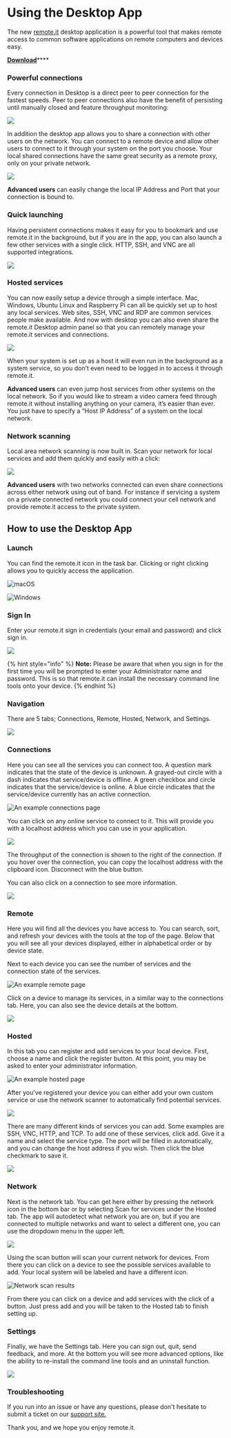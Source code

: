 # Using the Desktop App

The new [remote.it](http://remote.it/) desktop application is a powerful tool that makes remote access to common software applications on remote computers and devices easy.

[**Download**](https://github.com/remoteit/desktop/releases/latest)\*\*\*\*

### Powerful connections

Every connection in Desktop is a direct peer to peer connection for the fastest speeds. Peer to peer connections also have the benefit of persisting until manually closed and feature throughput monitoring:

![](../.gitbook/assets/1.png)

In addition the desktop app allows you to share a connection with other users on the network. You can connect to a remote device and allow other users to connect to it through your system on the port you choose. Your local shared connections have the same great security as a remote proxy, only on your private network.

![](../.gitbook/assets/2%20%283%29.png)

**Advanced users** can easily change the local IP Address and Port that your connection is bound to.

### Quick launching

Having persistent connections makes it easy for you to bookmark and use remote.it in the background, but if you are in the app, you can also launch a few other services with a single click. HTTP, SSH, and VNC are all supported integrations.

![](../.gitbook/assets/3%20%283%29.png)

### Hosted services

You can now easily setup a device through a simple interface. Mac, Windows, Ubuntu Linux and Raspberry Pi can all be quickly set up to host any local services. Web sites, SSH, VNC and RDP are common services people make available. And now with desktop you can also even share the remote.it Desktop admin panel so that you can remotely manage your remote.it services and connections.

![](../.gitbook/assets/screen-shot-2020-02-19-at-4.15.43-pm.png)

When your system is set up as a host it will even run in the background as a system service, so you don’t even need to be logged in to access it through remote.it.

**Advanced users** can even jump host services from other systems on the local network. So if you would like to stream a video camera feed through remote.it without installing anything on your camera, it’s easier than ever. You just have to specify a “Host IP Address” of a system on the local network.

### Network scanning

Local area network scanning is now built in. Scan your network for local services and add them quickly and easily with a click:

![](../.gitbook/assets/5%20%283%29.png)

**Advanced users** with two networks connected can even share connections across either network using out of band. For instance if servicing a system on a private connected network you could connect your cell network and provide remote.it access to the private system.

## How to use the Desktop App

### Launch

You can find the remote.it icon in the task bar. Clicking or right clicking allows you to quickly access the application. 

![macOS](https://blobscdn.gitbook.com/v0/b/gitbook-28427.appspot.com/o/assets%2F-LUSyCxfB8Qr7Kz5eeQu%2F-Lmsw5ItBCSgAU0sF2Ju%2F-LmsxYXnJolMHphogh5h%2F%E3%82%B9%E3%82%AF%E3%83%AA%E3%83%BC%E3%83%B3%E3%82%B7%E3%83%A7%E3%83%83%E3%83%88%202019-08-22%2018.50.09.png?alt=media&token=e42dd439-2918-437f-9b63-af8a082a87eb)

![Windows](https://blobscdn.gitbook.com/v0/b/gitbook-28427.appspot.com/o/assets%2F-LUSyCxfB8Qr7Kz5eeQu%2F-Lmsw5ItBCSgAU0sF2Ju%2F-LmsxlRVkgri4Yxg-v7a%2F%E3%82%B9%E3%82%AF%E3%83%AA%E3%83%BC%E3%83%B3%E3%82%B7%E3%83%A7%E3%83%83%E3%83%88%202019-08-22%2018.54.43.png?alt=media&token=57537c7e-e0cf-42c4-b1e2-7f05ea4b4d2c)

### Sign In

Enter your remote.it sign in credentials \(your email and password\) and click sign in. 

![](../.gitbook/assets/8.png)

{% hint style="info" %}
**Note:** Please be aware that when you sign in for the first time you will be prompted to enter your Administrator name and password. This is so that remote.it can install the necessary command line tools onto your device. 
{% endhint %}

### Navigation

There are 5 tabs; Connections, Remote, Hosted, Network, and Settings.

![](../.gitbook/assets/9%20%282%29.png)

### Connections

Here you can see all the services you can connect too. A question mark indicates that the state of the device is unknown. A grayed-out circle with a dash indicates that service/device is offline. A green checkbox and circle indicates that the service/device is online. A blue circle indicates that the service/device currently has an active connection.

![An example connections page](../.gitbook/assets/10%20%281%29.png)

You can click on any online service to connect to it. This will provide you with a localhost address which you can use in your application.

![](../.gitbook/assets/11.png)

The throughput of the connection is shown to the right of the connection. If you hover over the connection, you can copy the localhost address with the clipboard icon. Disconnect with the blue button.

You can also click on a connection to see more information.

![](../.gitbook/assets/12.png)

### Remote

Here you will find all the devices you have access to. You can search, sort, and refresh your devices with the tools at the top of the page. Below that you will see all your devices displayed, either in alphabetical order or by device state. 

Next to each device you can see the number of services and the connection state of the services.

![An example remote page](../.gitbook/assets/13.png)

Click on a device to manage its services, in a similar way to the connections tab. Here, you can also see the device details at the bottom. 

![](../.gitbook/assets/14.png)

### Hosted

In this tab you can register and add services to your local device. First, choose a name and click the register button. At this point, you may be asked to enter your administrator information.

![An example hosted page](../.gitbook/assets/15.png)

After you've registered your device you can either add your own custom service or use the network scanner to automatically find potential services.

![](../.gitbook/assets/16.png)

There are many different kinds of services you can add. Some examples are SSH, VNC, HTTP, and TCP. To add one of these services, click add. Give it a name and select the service type. The port will be filled in automatically, and you can change the host address if you wish. Then click the blue checkmark to save it.

![](../.gitbook/assets/17.png)

### Network

Next is the network tab. You can get here either by pressing the network icon in the bottom bar or by selecting Scan for services under the Hosted tab. The app will autodetect what network you are on, but if you are connected to multiple networks and want to select a different one, you can use the dropdown menu in the upper left.

![](../.gitbook/assets/18.png)

Using the scan button will scan your current network for devices. From there you can click on a device to see the possible services available to add. Your local system will be labeled and have a different icon. 

![Network scan results](../.gitbook/assets/19.png)

From there you can click on a device and add services with the click of a button. Just press add and you will be taken to the Hosted tab to finish setting up.

### Settings

Finally, we have the Settings tab. Here you can sign out, quit, send feedback, and more. At the bottom you will see more advanced options, like the ability to re-install the command line tools and an uninstall function. 

![](../.gitbook/assets/20.png)

### Troubleshooting

If you run into an issue or have any questions, please don't hesitate to submit a ticket on our [support site.](https://remot3it.zendesk.com/hc/en-us)

Thank you, and we hope you enjoy remote.it.

